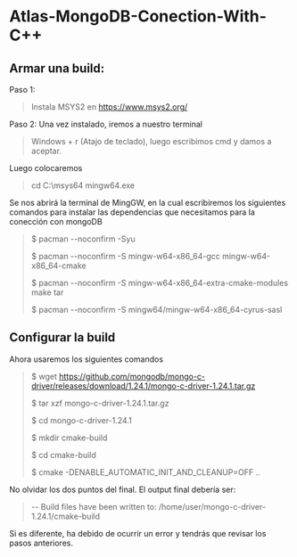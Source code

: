 # Atlas-MongoDB-Conection-With-C++

## Armar una build:
Paso 1:
> Instala MSYS2 en https://www.msys2.org/

Paso 2:
Una vez instalado, iremos a nuestro terminal
> Windows + r (Atajo de teclado), luego escribimos cmd y damos a aceptar.

Luego colocaremos
> cd C:\msys64
> mingw64.exe

Se nos abrirá la terminal de MingGW, en la cual escribiremos los siguientes comandos para instalar las dependencias que necesitamos para la conección con mongoDB
> $ pacman --noconfirm -Syu
> 
> $ pacman --noconfirm -S mingw-w64-x86_64-gcc mingw-w64-x86_64-cmake
> 
> $ pacman --noconfirm -S mingw-w64-x86_64-extra-cmake-modules make tar
> 
> $ pacman --noconfirm -S mingw64/mingw-w64-x86_64-cyrus-sasl

## Configurar la build
Ahora usaremos los siguientes comandos
> $ wget https://github.com/mongodb/mongo-c-driver/releases/download/1.24.1/mongo-c-driver-1.24.1.tar.gz
> 
> $ tar xzf mongo-c-driver-1.24.1.tar.gz
> 
> $ cd mongo-c-driver-1.24.1
> 
> $ mkdir cmake-build
> 
> $ cd cmake-build
> 
> $ cmake -DENABLE_AUTOMATIC_INIT_AND_CLEANUP=OFF ..

No olvidar los dos puntos del final. El output final debería ser: 
> -- Build files have been written to: /home/user/mongo-c-driver-1.24.1/cmake-build

Si es diferente, ha debido de ocurrir un error y tendrás que revisar los pasos anteriores.
